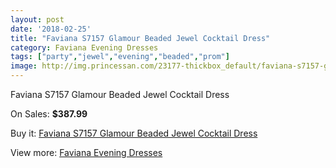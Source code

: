 ```yaml
---
layout: post
date: '2018-02-25'
title: "Faviana S7157 Glamour Beaded Jewel Cocktail Dress"
category: Faviana Evening Dresses
tags: ["party","jewel","evening","beaded","prom"]
image: http://img.princessan.com/23177-thickbox_default/faviana-s7157-glamour-beaded-jewel-cocktail-dress.jpg
---
```

Faviana S7157 Glamour Beaded Jewel Cocktail Dress

On Sales: **$387.99**
<a href="https://www.princessan.com/en/10493-faviana-s7157-glamour-beaded-jewel-cocktail-dress.html"><amp-img layout="responsive" width="600" height="600" src="//img.princessan.com/23177-thickbox_default/faviana-s7157-glamour-beaded-jewel-cocktail-dress.jpg" alt="Faviana S7157 Glamour Beaded Jewel Cocktail Dress 0" /></a>

Buy it: [Faviana S7157 Glamour Beaded Jewel Cocktail Dress](https://www.princessan.com/en/10493-faviana-s7157-glamour-beaded-jewel-cocktail-dress.html "Faviana S7157 Glamour Beaded Jewel Cocktail Dress")

View more: [Faviana Evening Dresses](https://www.princessan.com/en/80- "Faviana Evening Dresses")